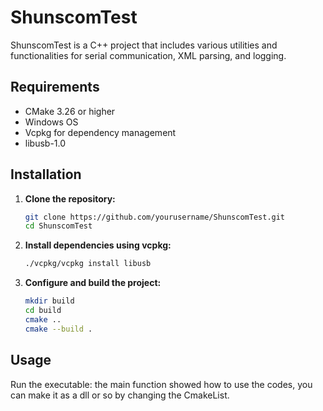 # ShunscomTest

ShunscomTest is a C++ project that includes various utilities and functionalities for serial communication, XML parsing, and logging.

## Requirements

- CMake 3.26 or higher
- Windows OS
- Vcpkg for dependency management
- libusb-1.0

## Installation

1. **Clone the repository:**
    ```sh
    git clone https://github.com/yourusername/ShunscomTest.git
    cd ShunscomTest
    ```

2. **Install dependencies using vcpkg:**
    ```sh
    ./vcpkg/vcpkg install libusb
    ```

3. **Configure and build the project:**
    ```sh
    mkdir build
    cd build
    cmake ..
    cmake --build .
    ```

## Usage

Run the executable:
the main function showed how to use the codes, you can make it as a dll or so by changing the CmakeList.
